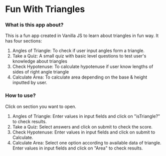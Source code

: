 # Fun With Triangles

### What is this app about?

This is a fun app created in Vanilla JS to learn about triangles in fun way. It has four sections:

1. Angles of Triangle: To check if user input angles form a triangle.
2. Take a Quiz: A small quiz with basic level questions to test user's knowledge about triangles
3. Check Hypotenuse: To calculate hypotenuse if user know lengths of sides of right angle triangle
4. Calculate Area: To calculate area depending on the base & height inputted by user.

### How to use?

Click on section you want to open.

1. Angles of Triangle: Enter values in input fields and click on "isTriangle?" to check results.
2. Take a Quiz: Select answers and click on submit to check the score.
3. Check Hypotenuse: Enter values in input fields and click on submit to Calculate.
4. Calculate Area: Select one option according to available data of triangle. Enter values in input fields and click on "Area" to check results.
